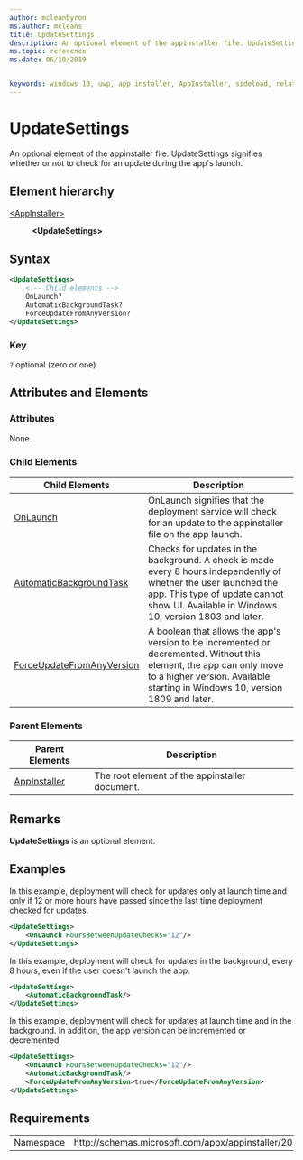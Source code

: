 ```yaml
---
author: mcleanbyron
ms.author: mcleans
title: UpdateSettings
description: An optional element of the appinstaller file. UpdateSettings signifies whether or not to check for an update during the app's launch. 
ms.topic: reference
ms.date: 06/10/2019


keywords: windows 10, uwp, app installer, AppInstaller, sideload, related set, optional packages
---
```


# UpdateSettings

An optional element of the appinstaller file. UpdateSettings signifies whether or not to check for an update during the app's launch. 

## Element hierarchy

<dl>
<dt><a href="element-appinstaller.md">&lt;AppInstaller&gt;</a></dt>
<dd>
    <dl>
        <dt><b>&lt;UpdateSettings&gt;</b></dt>
    </dl>
</dd>
</dl>

## Syntax
``` xml 
<UpdateSettings>
    <!-- Child elements -->
    OnLaunch?
    AutomaticBackgroundTask?
    ForceUpdateFromAnyVersion?
</UpdateSettings>
```

### Key
`?` optional (zero or one)


## Attributes and Elements

### Attributes

None.


### Child Elements

<Include links to child elements>

| Child Elements | Description |
|----------------|-------------|
| [OnLaunch](element-onlaunch.md) |  OnLaunch signifies that the deployment service will check for an update to the appinstaller file on the app launch. |
| [AutomaticBackgroundTask](element-automatic-background-task.md) |Checks for updates in the background. A check is made every 8 hours independently of whether the user launched the app. This type of update cannot show UI. Available in Windows 10, version 1803 and later. |
| [ForceUpdateFromAnyVersion](element-force-update-from-any-version.md) |A boolean that allows the app's version to be incremented or decremented. Without this element, the app can only move to a higher version. Available starting in Windows 10, version 1809 and later. |

### Parent Elements

| Parent Elements | Description |
|-----------------|-------------|
| [AppInstaller](element-appinstaller.md) | The root element of the appinstaller document. |

## Remarks
**UpdateSettings** is an optional element. 

## Examples

In this example, deployment will check for updates only at launch time and only if 12 or more hours have passed since the last time deployment checked for updates.

``` xml    
<UpdateSettings>
    <OnLaunch HoursBetweenUpdateChecks="12"/>
</UpdateSettings>
```

In this example, deployment will check for updates in the background, every 8 hours, even if the user doesn't launch the app.

``` xml  
<UpdateSettings>
    <AutomaticBackgroundTask/>
</UpdateSettings>
```

In this example, deployment will check for updates at launch time and in the background. In addition, the app version can be incremented or decremented.

``` xml  
<UpdateSettings>
    <OnLaunch HoursBetweenUpdateChecks="12"/>
    <AutomaticBackgroundTask/>
    <ForceUpdateFromAnyVersion>true</ForceUpdateFromAnyVersion>
</UpdateSettings>
```


## Requirements
<table>
    <tbody>
        <tr>
            <td>Namespace</td>
            <td> http://schemas.microsoft.com/appx/appinstaller/2017/2  </td>
        </tr>
    </tbody>
</table>
